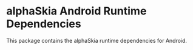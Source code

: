 ﻿# alphaSkia Android Runtime Dependencies

This package contains the alphaSkia runtime dependencies for Android.